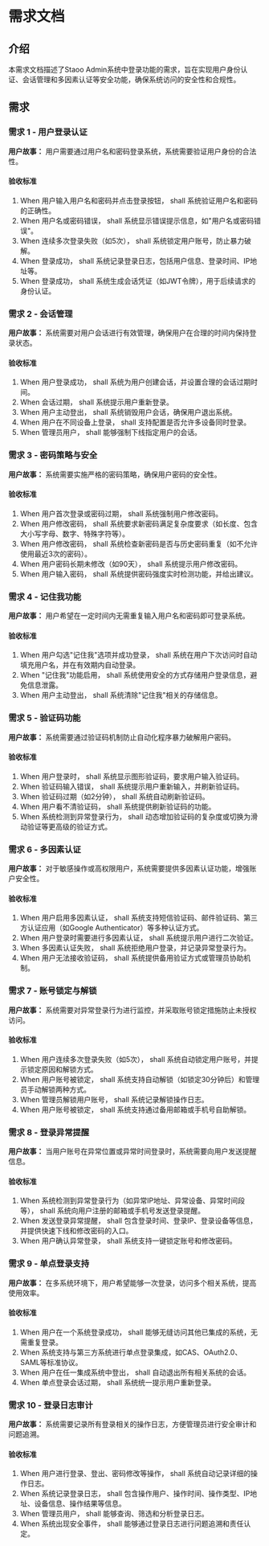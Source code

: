 # 需求文档
## 介绍
本需求文档描述了Staoo Admin系统中登录功能的需求，旨在实现用户身份认证、会话管理和多因素认证等安全功能，确保系统访问的安全性和合规性。

## 需求
### 需求 1 - 用户登录认证
**用户故事：** 用户需要通过用户名和密码登录系统，系统需要验证用户身份的合法性。

#### 验收标准
1. When 用户输入用户名和密码并点击登录按钮， shall 系统验证用户名和密码的正确性。
2. When 用户名或密码错误， shall 系统显示错误提示信息，如"用户名或密码错误"。
3. When 连续多次登录失败（如5次）， shall 系统锁定用户账号，防止暴力破解。
4. When 登录成功， shall 系统记录登录日志，包括用户信息、登录时间、IP地址等。
5. When 登录成功， shall 系统生成会话凭证（如JWT令牌），用于后续请求的身份认证。

### 需求 2 - 会话管理
**用户故事：** 系统需要对用户会话进行有效管理，确保用户在合理的时间内保持登录状态。

#### 验收标准
1. When 用户登录成功， shall 系统为用户创建会话，并设置合理的会话过期时间。
2. When 会话过期， shall 系统提示用户重新登录。
3. When 用户主动登出， shall 系统销毁用户会话，确保用户退出系统。
4. When 用户在不同设备上登录， shall 支持配置是否允许多设备同时登录。
5. When 管理员用户， shall 能够强制下线指定用户的会话。

### 需求 3 - 密码策略与安全
**用户故事：** 系统需要实施严格的密码策略，确保用户密码的安全性。

#### 验收标准
1. When 用户首次登录或密码过期， shall 系统强制用户修改密码。
2. When 用户修改密码， shall 系统要求新密码满足复杂度要求（如长度、包含大小写字母、数字、特殊字符等）。
3. When 用户修改密码， shall 系统检查新密码是否与历史密码重复（如不允许使用最近3次的密码）。
4. When 用户密码长期未修改（如90天）， shall 系统提示用户修改密码。
5. When 用户输入密码， shall 系统提供密码强度实时检测功能，并给出建议。

### 需求 4 - 记住我功能
**用户故事：** 用户希望在一定时间内无需重复输入用户名和密码即可登录系统。

#### 验收标准
1. When 用户勾选"记住我"选项并成功登录， shall 系统在用户下次访问时自动填充用户名，并在有效期内自动登录。
2. When "记住我"功能启用， shall 系统使用安全的方式存储用户登录信息，避免信息泄露。
3. When 用户主动登出， shall 系统清除"记住我"相关的存储信息。

### 需求 5 - 验证码功能
**用户故事：** 系统需要通过验证码机制防止自动化程序暴力破解用户密码。

#### 验收标准
1. When 用户登录时， shall 系统显示图形验证码，要求用户输入验证码。
2. When 验证码输入错误， shall 系统提示用户重新输入，并刷新验证码。
3. When 验证码过期（如2分钟）， shall 系统自动刷新验证码。
4. When 用户看不清验证码， shall 系统提供刷新验证码的功能。
5. When 系统检测到异常登录行为， shall 动态增加验证码的复杂度或切换为滑动验证等更高级的验证方式。

### 需求 6 - 多因素认证
**用户故事：** 对于敏感操作或高权限用户，系统需要提供多因素认证功能，增强账户安全性。

#### 验收标准
1. When 用户启用多因素认证， shall 系统支持短信验证码、邮件验证码、第三方认证应用（如Google Authenticator）等多种认证方式。
2. When 用户登录时需要进行多因素认证， shall 系统提示用户进行二次验证。
3. When 多因素认证失败， shall 系统拒绝用户登录，并记录异常登录行为。
4. When 用户无法接收验证码， shall 系统提供备用验证方式或管理员协助机制。

### 需求 7 - 账号锁定与解锁
**用户故事：** 系统需要对异常登录行为进行监控，并采取账号锁定措施防止未授权访问。

#### 验收标准
1. When 用户连续多次登录失败（如5次）， shall 系统自动锁定用户账号，并提示锁定原因和解锁方式。
2. When 用户账号被锁定， shall 系统支持自动解锁（如锁定30分钟后）和管理员手动解锁两种方式。
3. When 管理员解锁用户账号， shall 系统记录解锁操作日志。
4. When 用户账号被锁定， shall 系统支持通过备用邮箱或手机号自助解锁。

### 需求 8 - 登录异常提醒
**用户故事：** 当用户账号在异常位置或异常时间登录时，系统需要向用户发送提醒信息。

#### 验收标准
1. When 系统检测到异常登录行为（如异常IP地址、异常设备、异常时间段等）， shall 系统向用户注册的邮箱或手机号发送登录提醒。
2. When 发送登录异常提醒， shall 包含登录时间、登录IP、登录设备等信息，并提供快速下线和修改密码的入口。
3. When 用户确认异常登录， shall 系统支持一键锁定账号和修改密码。

### 需求 9 - 单点登录支持
**用户故事：** 在多系统环境下，用户希望能够一次登录，访问多个相关系统，提高使用效率。

#### 验收标准
1. When 用户在一个系统登录成功， shall 能够无缝访问其他已集成的系统，无需重复登录。
2. When 系统支持与第三方系统进行单点登录集成，如CAS、OAuth2.0、SAML等标准协议。
3. When 用户在任一集成系统中登出， shall 自动退出所有相关系统的会话。
4. When 单点登录会话过期， shall 系统统一提示用户重新登录。

### 需求 10 - 登录日志审计
**用户故事：** 系统需要记录所有登录相关的操作日志，方便管理员进行安全审计和问题追溯。

#### 验收标准
1. When 用户进行登录、登出、密码修改等操作， shall 系统自动记录详细的操作日志。
2. When 系统记录登录日志， shall 包含操作用户、操作时间、操作类型、IP地址、设备信息、操作结果等信息。
3. When 管理员用户， shall 能够查询、筛选和分析登录日志。
4. When 系统出现安全事件， shall 能够通过登录日志进行问题追溯和责任认定。
